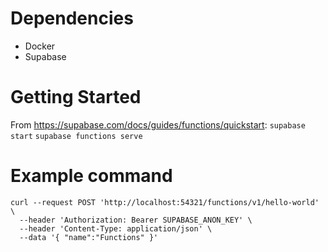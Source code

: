 # Dependencies
- Docker
- Supabase
# Getting Started
From https://supabase.com/docs/guides/functions/quickstart:
`supabase start`
`supabase functions serve`

# Example command
```
curl --request POST 'http://localhost:54321/functions/v1/hello-world' \
  --header 'Authorization: Bearer SUPABASE_ANON_KEY' \
  --header 'Content-Type: application/json' \
  --data '{ "name":"Functions" }'
```
